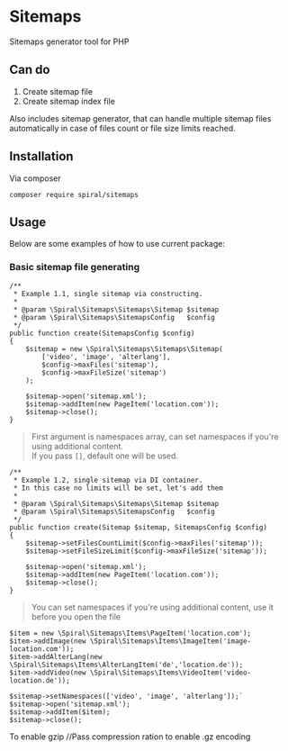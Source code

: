 # Sitemaps

Sitemaps generator tool for PHP
 
## Can do

1. Create sitemap file
2. Create sitemap index file

Also includes sitemap generator, that can handle multiple sitemap files automatically in case of files count or file size limits reached.

## Installation

Via composer

```
composer require spiral/sitemaps
```

## Usage

Below are some examples of how to use current package:

### Basic sitemap file generating

```
/**
 * Example 1.1, single sitemap via constructing.
 *
 * @param \Spiral\Sitemaps\Sitemaps\Sitemap $sitemap
 * @param \Spiral\Sitemaps\SitemapsConfig   $config
 */
public function create(SitemapsConfig $config)
{
    $sitemap = new \Spiral\Sitemaps\Sitemaps\Sitemap(
        ['video', 'image', 'alterlang'],
        $config->maxFiles('sitemap'),
        $config->maxFileSize('sitemap')
    );
    
    $sitemap->open('sitemap.xml');
    $sitemap->addItem(new PageItem('location.com'));
    $sitemap->close();
}
```
> First argument is namespaces array, can set namespaces if you're using additional content.<br/>
> If you pass `[]`, default one will be used.

```
/**
 * Example 1.2, single sitemap via DI container.
 * In this case no limits will be set, let's add them
 *
 * @param \Spiral\Sitemaps\Sitemaps\Sitemap $sitemap
 * @param \Spiral\Sitemaps\SitemapsConfig   $config
 */
public function create(Sitemap $sitemap, SitemapsConfig $config)
{
    $sitemap->setFilesCountLimit($config->maxFiles('sitemap'));
    $sitemap->setFileSizeLimit($config->maxFileSize('sitemap'));

    $sitemap->open('sitemap.xml');
    $sitemap->addItem(new PageItem('location.com'));
    $sitemap->close();
}
```


> You can set namespaces if you're using additional content, use it before you open the file

```
$item = new \Spiral\Sitemaps\Items\PageItem('location.com');
$item->addImage(new \Spiral\Sitemaps\Items\ImageItem('image-location.com'));
$item->addAlterLang(new \Spiral\Sitemaps\Items\AlterLangItem('de','location.de'));
$item->addVideo(new \Spiral\Sitemaps\Items\VideoItem('video-location.de'));

$sitemap->setNamespaces(['video', 'image', 'alterlang']);`
$sitemap->open('sitemap.xml');
$sitemap->addItem($item);
$sitemap->close();
```






To enable gzip
    //Pass compression ration to enable .gz encoding